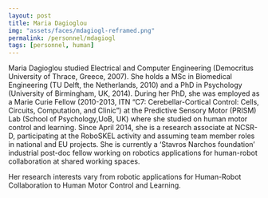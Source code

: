 ```yaml
---
layout: post
title: Maria Dagioglou
img: "assets/faces/mdagiogl-reframed.png"
permalink: /personnel/mdagiogl
tags: [personnel, human]
---
```




Maria Dagioglou studied Electrical and Computer Engineering (Democritus University of Thrace, Greece, 2007). 
She holds a MSc in Biomedical Engineering (TU Delft, the Netherlands, 2010) and a PhD in Psychology (University of Birmingham, UK, 2014). During her PhD, she was employed as a Marie Curie Fellow (2010-2013, ITN “C7: Cerebellar-Cortical Control: Cells, Circuits, Computation, and Clinic”) at the Predictive Sensory Motor (PRISM) Lab (School of Psychology,UoB, UK) where she studied on human motor control and learning. Since April 2014, she is a research associate at NCSR-D, participating at the RoboSKEL activity and assuming team member roles in national and EU projects. She is currently a ‘Stavros Narchos foundation’ industrial post-doc fellow working on robotics applications for human-robot collaboration at shared working spaces.

Her research interests vary from robotic applications for 
Human-Robot Collaboration to Human Motor Control and Learning.

<a href="https://gr.linkedin.com/in/mariadagioglou" title="Follow her on LinkedIn">
  <span class="fa-stack fa-lg"><i class="fa fa-linkedin fa-stack-1x"></i></span></a>

  
  

